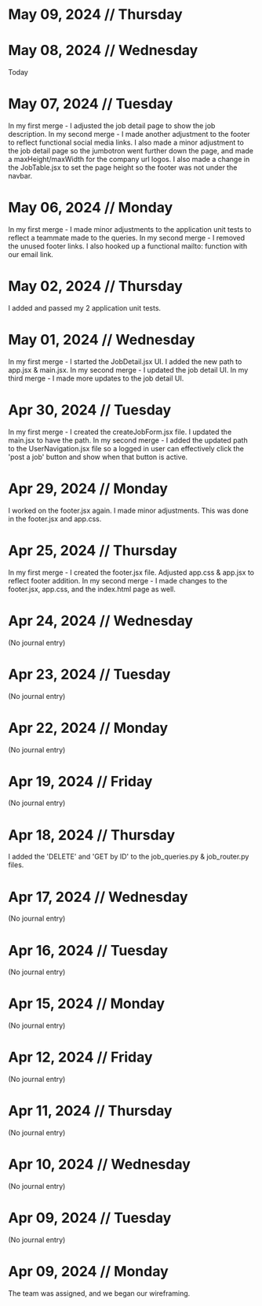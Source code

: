 # May 09, 2024 // Thursday

# May 08, 2024 // Wednesday

Today

# May 07, 2024 // Tuesday

In my first merge - I adjusted the job detail page to show the job description.
In my second merge - I made another adjustment to the footer to reflect functional social media links. I also made a minor adjustment to the job detail page so the jumbotron went further down the page, and made a maxHeight/maxWidth for the company url logos. I also made a change in the JobTable.jsx to set the page height so the footer was not under the navbar.

# May 06, 2024 // Monday

In my first merge - I made minor adjustments to the application unit tests to reflect a teammate made to the queries.
In my second merge - I removed the unused footer links. I also hooked up a functional mailto: function with our email link.

# May 02, 2024 // Thursday

I added and passed my 2 application unit tests.

# May 01, 2024 // Wednesday

In my first merge - I started the JobDetail.jsx UI. I added the new path to app.jsx & main.jsx.
In my second merge - I updated the job detail UI.
In my third merge - I made more updates to the job detail UI.

# Apr 30, 2024 // Tuesday

In my first merge - I created the createJobForm.jsx file. I updated the main.jsx to have the path.
In my second merge - I added the updated path to the UserNavigation.jsx file so a logged in user can effectively click the 'post a job' button and show when that button is active.

# Apr 29, 2024 // Monday

I worked on the footer.jsx again. I made minor adjustments. This was done in the footer.jsx and app.css.

# Apr 25, 2024 // Thursday

In my first merge - I created the footer.jsx file. Adjusted app.css & app.jsx to reflect footer addition.
In my second merge - I made changes to the footer.jsx, app.css, and the index.html page as well.

# Apr 24, 2024 // Wednesday

(No journal entry)

# Apr 23, 2024 // Tuesday

(No journal entry)

# Apr 22, 2024 // Monday

(No journal entry)

# Apr 19, 2024 // Friday

(No journal entry)

# Apr 18, 2024 // Thursday

I added the 'DELETE' and 'GET by ID' to the job_queries.py & job_router.py files.

# Apr 17, 2024 // Wednesday

(No journal entry)

# Apr 16, 2024 // Tuesday

(No journal entry)

# Apr 15, 2024 // Monday

(No journal entry)

# Apr 12, 2024 // Friday

(No journal entry)

# Apr 11, 2024 // Thursday

(No journal entry)

# Apr 10, 2024 // Wednesday

(No journal entry)

# Apr 09, 2024 // Tuesday

(No journal entry)

# Apr 09, 2024 // Monday

The team was assigned, and we began our wireframing.
